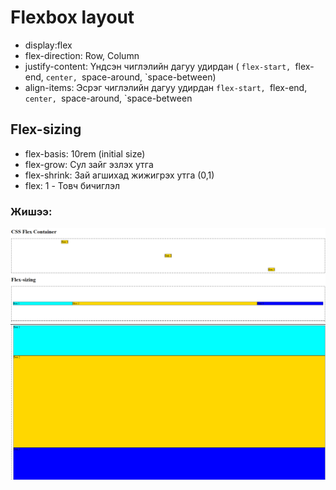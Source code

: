 # Flexbox layout

- display:flex
- flex-direction: Row, Column
- justify-content: Үндсэн чиглэлийн дагуу удирдан ( `flex-start, `flex-end, `center, `space-around, `space-between)
- align-items: Эсрэг чиглэлийн дагуу удирдан `flex-start, `flex-end, `center, `space-around, `space-between

## Flex-sizing

- flex-basis: 10rem (initial size)
- flex-grow: Сул зайг эзлэх утга
- flex-shrink: Зай агшихад жижигрэх утга (0,1)
- flex: 1 - Товч бичиглэл

### Жишээ:

![Alt text](image.png)
![Alt text](image-1.png)
